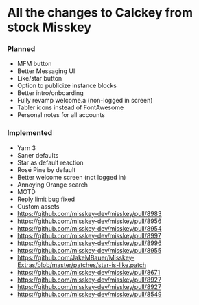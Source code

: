# All the changes to Calckey from stock Misskey

### Planned

- MFM button
- Better Messaging UI
- Like/star button
- Option to publicize instance blocks
- Better intro/onboarding
- Fully revamp welcome.a (non-logged in screen)
- Tabler icons instead of FontAwesome
- Personal notes for all accounts

### Implemented

- Yarn 3
- Saner defaults
- Star as default reaction
- Rosé Pine by default
- Better welcome screen (not logged in)
- Annoying Orange search
- MOTD
- Reply limit bug fixed
- Custom assets
- https://github.com/misskey-dev/misskey/pull/8983
- https://github.com/misskey-dev/misskey/pull/8956
- https://github.com/misskey-dev/misskey/pull/8954
- https://github.com/misskey-dev/misskey/pull/8997
- https://github.com/misskey-dev/misskey/pull/8996
- https://github.com/misskey-dev/misskey/pull/8955
- https://github.com/JakeMBauer/Misskey-Extras/blob/master/patches/star-is-like.patch
- https://github.com/misskey-dev/misskey/pull/8671
- https://github.com/misskey-dev/misskey/pull/8927
- https://github.com/misskey-dev/misskey/pull/8927
- https://github.com/misskey-dev/misskey/pull/8549